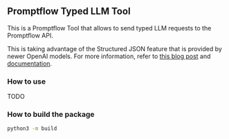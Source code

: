 ## Promptflow Typed LLM Tool

This is a Promptflow Tool that allows to send typed LLM requests to the Promptflow API.

This is taking advantage of the Structured JSON feature that is provided by newer OpenAI models. For more information, refer to [this blog post](https://openai.com/index/introducing-structured-outputs-in-the-api/) and [documentation](https://platform.openai.com/docs/guides/structured-outputs/introduction?context=ex4).

### How to use

TODO

### How to build the package

```bash
python3 -m build
```